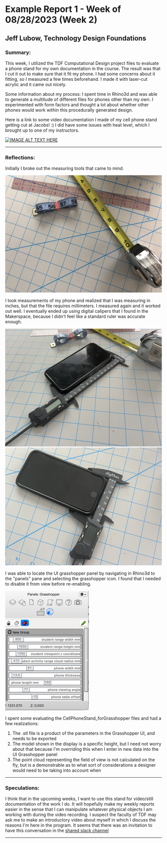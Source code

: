 # Example Report 1 - Week of 08/28/2023 (Week 2)
## Jeff Lubow, Technology Design Foundations

### Summary: 

This week, I utilized the TDF Computational Design project files to evaluate a phone stand for my own documentation in the course.
The result was that I cut it out to make sure that it fit my phone.  I had some concerns about it fitting, so I measured a few times beforehand.  I made it with laser-cut acrylic and it came out nicely.  

Some information about my process:
I spent time in Rhino3d and was able to generate a multitude of different files for phones other than my own.  I experimented with form factors and thought a lot about whether other phones would work within this procedurally generated design.  

Here is a link to some video documentation I made of my cell phone stand getting cut at Jacobs!  :)
I did have some issues with heat level, which I brought up to one of my instructors.

[![IMAGE ALT TEXT HERE](https://img.youtube.com/vi/FoVW6_42l34/0.jpg)](https://www.youtube.com/watch?v=FoVW6_42l34)


---

### Reflections:

Initially I broke out the measuring tools that came to mind.

![all tools](measuring_tools.JPG)

I took measurements of my phone and realized that I was measuring in inches, but that the file requires millimeters.  I measured again and it worked out well.
I eventually ended up using digital calipers that I found in the Makerspace, because I didn't feel like a standard ruler was accurate enough.

![measure1](measure1.JPG) ![measure2](measure2.JPG)

I was able to locate the UI grasshopper panel by navigating in Rhino3d to the "panels" pane and selecting the grasshopper icon.  I found that I needed to disable it from view before re-enabling.

![gh panel](panels_grasshopper.png)


I spent some evaluating the CellPhoneStand_forGrasshopper files and had a few realizations:

1. The .stl file is a product of the parameters in the Grasshopper UI, and needs to be exported
2. The model shown in the display is a specific height, but I need not worry about that because I'm overriding this when I enter in new data into the UI Grasshopper panel
3. The point cloud representing the field of view is not calculated on the fly, but is a demonstrable as to what sort of considerations a designer would need to be taking into account when 



---

### Speculations:

I think that in the upcoming weeks, I want to use this stand for video/still documentation of the work I do.  It will hopefully make my weekly reports easier in the sense that I can manipulate whatever physical objects I am working with during the video recording.  I suspect the faculty of TDF may ask me to make an introductory video about myself in which I discuss the reasons I'm here in the program.  It seems that there was an invitation to have this conversation in the [shared slack channel](https://berkeleymdes.slack.com/archives/C05JZF3EJUU)

---
